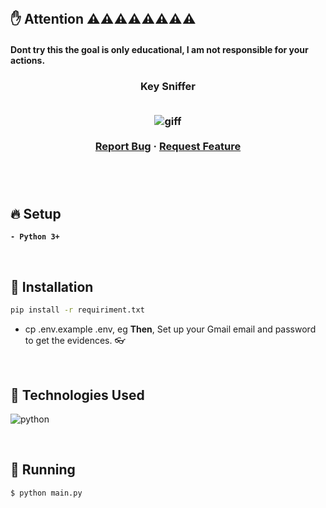 </br>
 

## ✋  Attention ⚠️⚠️⚠️⚠️⚠️⚠️⚠️⚠️
#### Dont try this the goal is only educational, I am not responsible for your actions.

<!-- PROJECT -->
<p align="center">
  <h3 align="center"> 
   Key Sniffer
  <br />  <br />
  
  <p align="center">
    <img src="Untitled_ Jan 14, 2023 9_14 AM.gif" alt="giff" >


</div><!-- /.video -->
    <br />
    <br />
    <a href="https://www.linkedin.com/in/hamza-chokri/">Report Bug</a>
    ·
    <a href="https://www.linkedin.com/in/hamza-chokri/">Request Feature</a>
  </p>
</p>

<br />

<br />

<!-- SETUP -->

## 🔥 Setup 

**`- Python 3+`**

<br />

<!-- INSTALLATION -->

## 🔨 Installation

```sh
pip install -r requiriment.txt
```

* cp .env.example .env, eg **Then**, Set up your Gmail email and password to get the evidences. 👓


</br>

<!-- Technologies -->

## 🚀 Technologies Used

![python](https://user-images.githubusercontent.com/67064886/102763558-9de2c680-4358-11eb-984a-d84953ea29ca.png)

<br />

<!-- RUNNING -->

## 🚀 Running

```
$ python main.py
```





<br />


